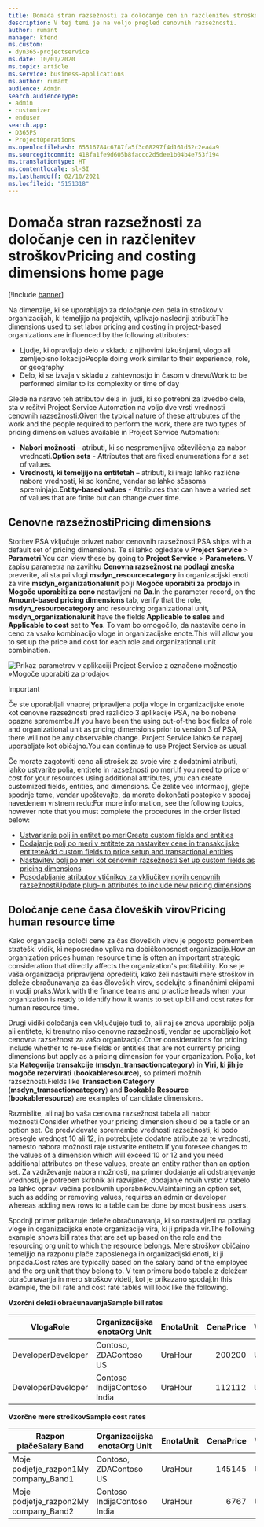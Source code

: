 ```yaml
---
title: Domača stran razsežnosti za določanje cen in razčlenitev stroškov
description: V tej temi je na voljo pregled cenovnih razsežnosti.
author: rumant
manager: kfend
ms.custom:
- dyn365-projectservice
ms.date: 10/01/2020
ms.topic: article
ms.service: business-applications
ms.author: rumant
audience: Admin
search.audienceType:
- admin
- customizer
- enduser
search.app:
- D365PS
- ProjectOperations
ms.openlocfilehash: 65516784c6787fa5f3c08297f4d161d52c2ea4a9
ms.sourcegitcommit: 418fa1fe9d605b8faccc2d5dee1b04b4e753f194
ms.translationtype: HT
ms.contentlocale: sl-SI
ms.lasthandoff: 02/10/2021
ms.locfileid: "5151318"
---
```

# <a name="pricing-and-costing-dimensions-home-page"></a><span data-ttu-id="0ba52-103">Domača stran razsežnosti za določanje cen in razčlenitev stroškov</span><span class="sxs-lookup"><span data-stu-id="0ba52-103">Pricing and costing dimensions home page</span></span>

[!include [banner](../includes/psa-now-project-operations.md)]

<span data-ttu-id="0ba52-104">Na dimenzije, ki se uporabljajo za določanje cen dela in stroškov v organizacijah, ki temeljijo na projektih, vplivajo naslednji atributi:</span><span class="sxs-lookup"><span data-stu-id="0ba52-104">The dimensions used to set labor pricing and costing in project-based organizations are influenced by the following attributes:</span></span>

- <span data-ttu-id="0ba52-105">Ljudje, ki opravljajo delo v skladu z njihovimi izkušnjami, vlogo ali zemljepisno lokacijo</span><span class="sxs-lookup"><span data-stu-id="0ba52-105">People doing work similar to their experience, role, or geography</span></span>
- <span data-ttu-id="0ba52-106">Delo, ki se izvaja v skladu z zahtevnostjo in časom v dnevu</span><span class="sxs-lookup"><span data-stu-id="0ba52-106">Work to be performed similar to its complexity or time of day</span></span>

<span data-ttu-id="0ba52-107">Glede na naravo teh atributov dela in ljudi, ki so potrebni za izvedbo dela, sta v rešitvi Project Service Automation na voljo dve vrsti vrednosti cenovnih razsežnosti:</span><span class="sxs-lookup"><span data-stu-id="0ba52-107">Given the typical nature of these attrubutes of the work and the people required to perform the work, there are two types of pricing dimension values available in Project Service Automation:</span></span> 

- <span data-ttu-id="0ba52-108">**Nabori možnosti** – atributi, ki so nespremenljiva oštevilčenja za nabor vrednosti.</span><span class="sxs-lookup"><span data-stu-id="0ba52-108">**Option sets** - Attributes that are fixed enumerations for a set of values.</span></span>
- <span data-ttu-id="0ba52-109">**Vrednosti, ki temeljijo na entitetah** – atributi, ki imajo lahko različne nabore vrednosti, ki so končne, vendar se lahko sčasoma spreminjajo.</span><span class="sxs-lookup"><span data-stu-id="0ba52-109">**Entity-based values** - Attributes that can have a varied set of values that are finite but can change over time.</span></span>

## <a name="pricing-dimensions"></a><span data-ttu-id="0ba52-110">Cenovne razsežnosti</span><span class="sxs-lookup"><span data-stu-id="0ba52-110">Pricing dimensions</span></span>

<span data-ttu-id="0ba52-111">Storitev PSA vključuje privzet nabor cenovnih razsežnosti.</span><span class="sxs-lookup"><span data-stu-id="0ba52-111">PSA ships with a default set of pricing dimensions.</span></span> <span data-ttu-id="0ba52-112">Te si lahko ogledate v **Project Service** > **Parametri**.</span><span class="sxs-lookup"><span data-stu-id="0ba52-112">You can view these by going to **Project Service** > **Parameters**.</span></span> <span data-ttu-id="0ba52-113">V zapisu parametra na zavihku **Cenovna razsežnost na podlagi zneska** preverite, ali sta pri vlogi **msdyn_resourcecategory** in organizacijski enoti za vire **msdyn_organizationalunit** polji **Mogoče uporabiti za prodajo** in **Mogoče uporabiti za ceno** nastavljeni na **Da**.</span><span class="sxs-lookup"><span data-stu-id="0ba52-113">In the parameter record, on the **Amount-based pricing dimensions** tab, verify that the role, **msdyn_resourcecategory** and resourcing organizational unit, **msdyn_organizationalunit** have the fields **Applicable to sales** and **Applicable to cost** set to **Yes**.</span></span> <span data-ttu-id="0ba52-114">To vam bo omogočilo, da nastavite ceno in ceno za vsako kombinacijo vloge in organizacijske enote.</span><span class="sxs-lookup"><span data-stu-id="0ba52-114">This will allow you to set up the price and cost for each role and organizational unit combination.</span></span>

![Prikaz parametrov v aplikaciji Project Service z označeno možnostjo »Mogoče uporabiti za prodajo«](media/PS-OOB-parameters.png)

> [!IMPORTANT]
> <span data-ttu-id="0ba52-116">Če ste uporabljali vnaprej pripravljena polja vloge in organizacijske enote kot cenovne razsežnosti pred različico 3 aplikacije PSA, ne bo nobene opazne spremembe.</span><span class="sxs-lookup"><span data-stu-id="0ba52-116">If you have been the using out-of-the box fields of role and organizational unit as pricing dimensions prior to version 3 of PSA, there will not be any observable change.</span></span> <span data-ttu-id="0ba52-117">Project Service lahko še naprej uporabljate kot običajno.</span><span class="sxs-lookup"><span data-stu-id="0ba52-117">You can continue to use Project Service as usual.</span></span> 

<span data-ttu-id="0ba52-118">Če morate zagotoviti ceno ali strošek za svoje vire z dodatnimi atributi, lahko ustvarite polja, entitete in razsežnosti po meri.</span><span class="sxs-lookup"><span data-stu-id="0ba52-118">If you need to price or cost for your resources using additional attributes, you can create customized fields, entities, and dimensions.</span></span> <span data-ttu-id="0ba52-119">Če želite več informacij, glejte spodnje teme, vendar upoštevajte, da morate dokončati postopke v spodaj navedenem vrstnem redu:</span><span class="sxs-lookup"><span data-stu-id="0ba52-119">For more information, see the following topics, however note that you must complete the procedures in the order listed below:</span></span>

- [<span data-ttu-id="0ba52-120">Ustvarjanje polj in entitet po meri</span><span class="sxs-lookup"><span data-stu-id="0ba52-120">Create custom fields and entities</span></span>](create-custom-fields-entities.md)
- [<span data-ttu-id="0ba52-121">Dodajanje polj po meri v entitete za nastavitev cene in transakcijske entitete</span><span class="sxs-lookup"><span data-stu-id="0ba52-121">Add custom fields to price setup and transactional entities</span></span>](field-references.md)
- [<span data-ttu-id="0ba52-122">Nastavitev polj po meri kot cenovnih razsežnosti </span><span class="sxs-lookup"><span data-stu-id="0ba52-122">Set up custom fields as pricing dimensions</span></span>](set-up-pricing-dimensions.md)
- [<span data-ttu-id="0ba52-123">Posodabljanje atributov vtičnikov za vključitev novih cenovnih razsežnosti</span><span class="sxs-lookup"><span data-stu-id="0ba52-123">Update plug-in attributes to include new pricing dimensions</span></span>](update-plug-in-attributes.md)

## <a name="pricing-human-resource-time"></a><span data-ttu-id="0ba52-124">Določanje cene časa človeških virov</span><span class="sxs-lookup"><span data-stu-id="0ba52-124">Pricing human resource time</span></span>
<span data-ttu-id="0ba52-125">Kako organizacija določi cene za čas človeških virov je pogosto pomemben strateški vidik, ki neposredno vpliva na dobičkonosnost organizacije.</span><span class="sxs-lookup"><span data-stu-id="0ba52-125">How an organization prices human resource time is often an important strategic consideration that directly affects the organization's profitability.</span></span> <span data-ttu-id="0ba52-126">Ko se je vaša organizacija pripravljena opredeliti, kako želi nastaviti mere stroškov in deleže obračunavanja za čas človeških virov, sodelujte s finančnimi ekipami in vodji praks.</span><span class="sxs-lookup"><span data-stu-id="0ba52-126">Work with the finance teams and practice heads when your organization is ready to identify how it wants to set up bill and cost rates for human resource time.</span></span>

<span data-ttu-id="0ba52-127">Drugi vidiki določanja cen vključujejo tudi to, ali naj se znova uporabijo polja ali entitete, ki trenutno niso cenovne razsežnosti, vendar se uporabljajo kot cenovna razsežnost za vašo organizacijo.</span><span class="sxs-lookup"><span data-stu-id="0ba52-127">Other considerations for pricing include whether to re-use fields or entities that are not currently pricing dimensions but apply as a pricing dimension for your organization.</span></span> <span data-ttu-id="0ba52-128">Polja, kot sta **Kategorija transakcije** (**msdyn_transactioncategory**) in **Viri, ki jih je mogoče rezervirati** (**bookableresource**), so primeri možnih razsežnosti.</span><span class="sxs-lookup"><span data-stu-id="0ba52-128">Fields like **Transaction Category** (**msdyn_transactioncategory**) and **Bookable Resource** (**bookableresource**) are examples of candidate dimensions.</span></span> 

<span data-ttu-id="0ba52-129">Razmislite, ali naj bo vaša cenovna razsežnost tabela ali nabor možnosti.</span><span class="sxs-lookup"><span data-stu-id="0ba52-129">Consider whether your pricing dimension should be a table or an option set.</span></span> <span data-ttu-id="0ba52-130">Če predvidevate spremembe vrednosti razsežnosti, ki bodo presegle vrednost 10 ali 12, in potrebujete dodatne atribute za te vrednosti, namesto nabora možnosti raje ustvarite entiteto.</span><span class="sxs-lookup"><span data-stu-id="0ba52-130">If you foresee changes to the values of a dimension which will exceed 10 or 12 and you need additional attributes on these values, create an entity rather than an option set.</span></span> <span data-ttu-id="0ba52-131">Za vzdrževanje nabora možnosti, na primer dodajanje ali odstranjevanje vrednosti, je potreben skrbnik ali razvijalec, dodajanje novih vrstic v tabelo pa lahko opravi večina poslovnih uporabnikov.</span><span class="sxs-lookup"><span data-stu-id="0ba52-131">Maintaining an option set, such as adding or removing values, requires an admin or developer whereas adding new rows to a table can be done by most business users.</span></span>

<span data-ttu-id="0ba52-132">Spodnji primer prikazuje deleže obračunavanja, ki so nastavljeni na podlagi vloge in organizacijske enote organizacije vira, ki ji pripada vir.</span><span class="sxs-lookup"><span data-stu-id="0ba52-132">The following example shows bill rates that are set up based on the role and the resourcing org unit to which the resource belongs.</span></span> <span data-ttu-id="0ba52-133">Mere stroškov običajno temeljijo na razponu plače zaposlenega in organizacijski enoti, ki ji pripada.</span><span class="sxs-lookup"><span data-stu-id="0ba52-133">Cost rates are typically based on the salary band of the employee and the org unit that they belong to.</span></span> <span data-ttu-id="0ba52-134">V tem primeru bodo tabele z deležem obračunavanja in mero stroškov videti, kot je prikazano spodaj.</span><span class="sxs-lookup"><span data-stu-id="0ba52-134">In this example, the bill rate and cost rate tables will look like the following.</span></span>

<span data-ttu-id="0ba52-135">**Vzorčni deleži obračunavanja**</span><span class="sxs-lookup"><span data-stu-id="0ba52-135">**Sample bill rates**</span></span>

| <span data-ttu-id="0ba52-136">Vloga</span><span class="sxs-lookup"><span data-stu-id="0ba52-136">Role</span></span>        | <span data-ttu-id="0ba52-137">Organizacijska enota</span><span class="sxs-lookup"><span data-stu-id="0ba52-137">Org Unit</span></span>    |<span data-ttu-id="0ba52-138">Enota</span><span class="sxs-lookup"><span data-stu-id="0ba52-138">Unit</span></span>      |<span data-ttu-id="0ba52-139">Cena</span><span class="sxs-lookup"><span data-stu-id="0ba52-139">Price</span></span>      |<span data-ttu-id="0ba52-140">Valuta</span><span class="sxs-lookup"><span data-stu-id="0ba52-140">Currency</span></span>  |
| ------------|-------------|----------|----------:|----------|
| <span data-ttu-id="0ba52-141">Developer</span><span class="sxs-lookup"><span data-stu-id="0ba52-141">Developer</span></span>   | <span data-ttu-id="0ba52-142">Contoso, ZDA</span><span class="sxs-lookup"><span data-stu-id="0ba52-142">Contoso US</span></span>  |<span data-ttu-id="0ba52-143">Ura</span><span class="sxs-lookup"><span data-stu-id="0ba52-143">Hour</span></span> | <span data-ttu-id="0ba52-144">200</span><span class="sxs-lookup"><span data-stu-id="0ba52-144">200</span></span>|<span data-ttu-id="0ba52-145">USD</span><span class="sxs-lookup"><span data-stu-id="0ba52-145">USD</span></span>     |
| <span data-ttu-id="0ba52-146">Developer</span><span class="sxs-lookup"><span data-stu-id="0ba52-146">Developer</span></span>   | <span data-ttu-id="0ba52-147">Contoso Indija</span><span class="sxs-lookup"><span data-stu-id="0ba52-147">Contoso India</span></span> |<span data-ttu-id="0ba52-148">Ura</span><span class="sxs-lookup"><span data-stu-id="0ba52-148">Hour</span></span>|   <span data-ttu-id="0ba52-149">112</span><span class="sxs-lookup"><span data-stu-id="0ba52-149">112</span></span>|<span data-ttu-id="0ba52-150">USD</span><span class="sxs-lookup"><span data-stu-id="0ba52-150">USD</span></span>     |


<span data-ttu-id="0ba52-151">**Vzorčne mere stroškov**</span><span class="sxs-lookup"><span data-stu-id="0ba52-151">**Sample cost rates**</span></span>

| <span data-ttu-id="0ba52-152">Razpon plače</span><span class="sxs-lookup"><span data-stu-id="0ba52-152">Salary Band</span></span>     | <span data-ttu-id="0ba52-153">Organizacijska enota</span><span class="sxs-lookup"><span data-stu-id="0ba52-153">Org Unit</span></span>    |<span data-ttu-id="0ba52-154">Enota</span><span class="sxs-lookup"><span data-stu-id="0ba52-154">Unit</span></span>      |<span data-ttu-id="0ba52-155">Cena</span><span class="sxs-lookup"><span data-stu-id="0ba52-155">Price</span></span>      |<span data-ttu-id="0ba52-156">Valuta</span><span class="sxs-lookup"><span data-stu-id="0ba52-156">Currency</span></span>  |
| ----------------|-------------|----------|----------:|----------|
| <span data-ttu-id="0ba52-157">Moje podjetje_razpon1</span><span class="sxs-lookup"><span data-stu-id="0ba52-157">My company_Band1</span></span> | <span data-ttu-id="0ba52-158">Contoso, ZDA</span><span class="sxs-lookup"><span data-stu-id="0ba52-158">Contoso US</span></span>  |<span data-ttu-id="0ba52-159">Ura</span><span class="sxs-lookup"><span data-stu-id="0ba52-159">Hour</span></span> | <span data-ttu-id="0ba52-160">145</span><span class="sxs-lookup"><span data-stu-id="0ba52-160">145</span></span>|<span data-ttu-id="0ba52-161">USD</span><span class="sxs-lookup"><span data-stu-id="0ba52-161">USD</span></span>     |
| <span data-ttu-id="0ba52-162">Moje podjetje_razpon2</span><span class="sxs-lookup"><span data-stu-id="0ba52-162">My company_Band2</span></span> | <span data-ttu-id="0ba52-163">Contoso Indija</span><span class="sxs-lookup"><span data-stu-id="0ba52-163">Contoso India</span></span> |<span data-ttu-id="0ba52-164">Ura</span><span class="sxs-lookup"><span data-stu-id="0ba52-164">Hour</span></span>|   <span data-ttu-id="0ba52-165">67</span><span class="sxs-lookup"><span data-stu-id="0ba52-165">67</span></span>|<span data-ttu-id="0ba52-166">USD</span><span class="sxs-lookup"><span data-stu-id="0ba52-166">USD</span></span>     |
